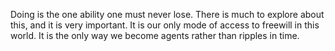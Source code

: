 Doing is the one ability one must never lose. There is much to explore about this, and it is very important. It is our only mode of access to freewill in this world. It is the only way we become agents rather than ripples in time.